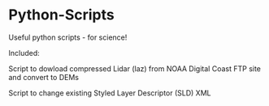 # Python-Scripts
Useful python scripts - for science!

Included:

Script to dowload compressed Lidar (laz) from NOAA Digital Coast FTP site and convert to DEMs

Script to change existing Styled Layer Descriptor (SLD) XML
